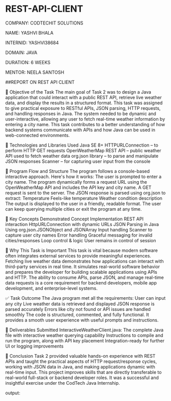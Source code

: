 # REST-API-CLIENT

COMPANY: CODTECHIT SOLUTIONS

NAME: YASHVI BHALA

INTERNID: YASHVI38684

DOMAIN: JAVA 

DURATION: 6 WEEKS

MENTOR: NEELA SANTOSH

##REPORT ON REST API CLIENT

🎯 Objective of the Task
The main goal of Task 2 was to design a Java application that could interact with a public REST API, retrieve live weather data, and display the results in a structured format. This task was assigned to give practical exposure to RESTful APIs, JSON parsing, HTTP requests, and handling responses in Java. The system needed to be dynamic and user-interactive, allowing any user to fetch real-time weather information by entering a city name.
This task contributes to a better understanding of how backend systems communicate with APIs and how Java can be used in web-connected environments.

🔧 Technologies and Libraries Used
Java SE 8+
HTTPURLConnection – to perform HTTP GET requests
OpenWeatherMap REST API – public weather API used to fetch weather data
org.json library – to parse and manipulate JSON responses
Scanner – for capturing user input from the console

📜 Program Flow and Structure
The program follows a console-based interactive approach. Here's how it works:
The user is prompted to enter a city name.
The program dynamically forms a request URL using the OpenWeatherMap API and includes the API key and city name.
A GET request is sent to the server.
The JSON response is parsed using org.json to extract:
Temperature
Feels-like temperature
Weather condition description
The output is displayed to the user in a friendly, readable format.
The user can keep querying multiple cities or exit the program at any time.

🧠 Key Concepts Demonstrated
Concept	Implementation
REST API interaction	HttpURLConnection with dynamic URLs
JSON Parsing in Java	Using org.json.JSONObject and JSONArray
Input handling	Scanner to capture user city names
Error handling	Graceful messaging for invalid cities/responses
Loop control & logic	User remains in control of session

🧩 Why This Task is Important
This task is vital because modern software often integrates external services to provide meaningful experiences. Fetching live weather data demonstrates how applications can interact with third-party services in real time. It simulates real-world software behavior and prepares the developer for building scalable applications using APIs and HTTP.
The ability to consume APIs, parse JSON, and manage real-time data requests is a core requirement for backend developers, mobile app development, and enterprise-level systems.

✅ Task Outcome
The Java program met all the requirements:
User can input any city
Live weather data is retrieved and displayed
JSON response is parsed accurately
Errors like city not found or API issues are handled smoothly
The code is structured, commented, and fully functional. It provides a smooth user experience with useful prompts and instructions.

📁 Deliverables Submitted
InteractiveWeatherClient.java: The complete Java file with interactive weather querying capability
Instructions to compile and run the program, along with API key placement
Integration-ready for further UI or logging improvements

📘 Conclusion
Task 2 provided valuable hands-on experience with REST APIs and taught the practical aspects of HTTP request/response cycles, working with JSON data in Java, and making applications dynamic with real-time input. This project improves skills that are directly transferable to real-world full-stack or backend developer roles. It was a successful and insightful exercise under the CodTech Java Internship.

output: 

